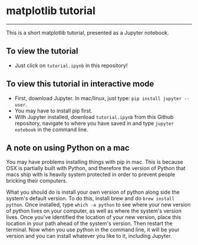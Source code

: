 # matplotlib tutorial 
---

This is a short matplotlib tutorial, presented as a Jupyter notebook.

## To view the tutorial

* Just click on ```tutorial.ipynb``` in this repository!

## To view this tutorial in interactive mode

* First, download Jupyter. In mac/linux, just type: ```pip install jupyter --user```.
* You may have to install pip first. 
* With Jupyter installed, download ```tutorial.ipynb``` from this Github repository, navigate to where you have saved in and type ```jupyter notebook``` in the command line.

## A note on using Python on a mac

 You may have problems installing things with pip in mac. This is because OSX is partially built with Python, and therefore the version of Python that macs ship with is heavily system protected in order to prevent people bricking their computers.

What you should do is install your own version of python along side the system's default version. To do this, install brew and do ```brew install python```. Once installed, type ```which -a python``` to see where your new version of python lives on your computer, as well as where the system's version lives. Once you've identified the location of your new version, place this location in your path ahead of the system's version. Then restart the terminal. Now when you use python in the command line, it will be your version and you can install whatever you like to it, including Jupyter. 
